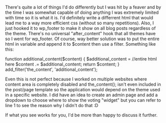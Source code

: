 There's quite a lot of things I'd do differently but I was hit by a feaver and by the time I was somewhat capable of doing anything I was extremely limited with time so it is what it is.
I'd definitely write a differrent html that would lead me to a way more efficient css (without so many repetitions).
Also, I just hooked it to wp_footer to make it show on all blog posts regardless of the theme. There's no universal "after_content" hook that all themes have so I went for wp_footer.
Of course, way better solution was to put the entire html in variable and append it to $content then use a filter. Something like this:

function additional_content($content) {
        $additional_content = //entire html here
        $content .= $additional_content;
        return $content;
}
add_filter('the_content', 'additional_content');

Even this is not perfect because I worked on multiple websites where content area is completely disabled and the_content(); isn't even included in the post/page template so the application would depend on the theme used in a specific website.
I did have an idea to create an admin page and add a dropdown to choose where to show the voting "widget" but you can refer to line 1 to see the reason why I didn't do that :D

If what you see works for you, I'd be more than happy to discuss it further.
